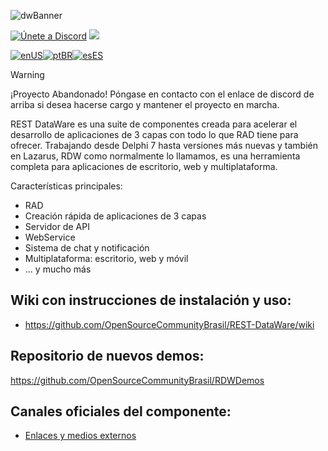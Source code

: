 ![dwBanner](https://user-images.githubusercontent.com/26689802/170095987-9dbc6fd3-a3a1-4514-9027-e0954b43a22a.png)

<a href="https://discord.gg/pS2xjruCJH"><img alt="Únete a Discord" src="https://img.shields.io/discord/918891794597544056?color=blue&label=OSCBr&logo=discord&style=social"></a> <a href="https://t.me/restdatawareoficial"><img src="https://img.shields.io/badge/Telegram-Únete-blue?style=social&logo=telegram"> </a><br>

[![enUS](https://img.shields.io/badge/Translate%20To-enUS-blue)](./README_US.md)[![ptBR](https://img.shields.io/badge/Traduzir%20para-ptBR-blue)](./README.md)[![esES](https://img.shields.io/badge/Traducir%20a-esES-blue)](./README_ES.md)
<br>

>[!WARNING]
> ¡Proyecto Abandonado! Póngase en contacto con el enlace de discord de arriba si desea hacerse cargo y mantener el proyecto en marcha.

REST DataWare es una suite de componentes creada para acelerar el desarrollo de aplicaciones de 3 capas con todo lo que RAD tiene para ofrecer.
Trabajando desde Delphi 7 hasta versiones más nuevas y también en Lazarus, RDW como normalmente lo llamamos, es una herramienta completa para aplicaciones de escritorio, web y multiplataforma.

Características principales:
* RAD
* Creación rápida de aplicaciones de 3 capas
* Servidor de API
* WebService
* Sistema de chat y notificación
* Multiplataforma: escritorio, web y móvil
* ... y mucho más

## Wiki con instrucciones de instalación y uso:
* https://github.com/OpenSourceCommunityBrasil/REST-DataWare/wiki

## Repositorio de nuevos demos:
https://github.com/OpenSourceCommunityBrasil/RDWDemos

## Canales oficiales del componente:
* [Enlaces y medios externos](https://github.com/OpenSourceCommunityBrasil/REST-DataWare/wiki/Links-e-M%C3%ADdias-Externas)
